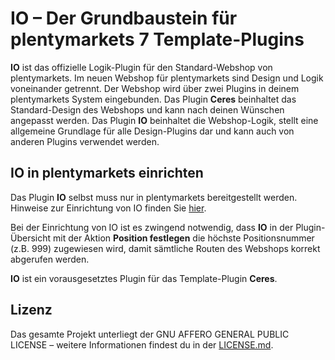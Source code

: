 # IO – Der Grundbaustein für plentymarkets 7 Template-Plugins

**IO** ist das offizielle Logik-Plugin für den Standard-Webshop von plentymarkets. Im neuen Webshop für plentymarkets sind Design und Logik voneinander getrennt. Der Webshop wird über zwei Plugins in deinem plentymarkets System eingebunden. Das Plugin **Ceres** beinhaltet das Standard-Design des Webshops und kann nach deinen Wünschen angepasst werden. Das Plugin **IO** beinhaltet die Webshop-Logik, stellt eine allgemeine Grundlage für alle Design-Plugins dar und kann auch von anderen Plugins verwendet werden.

## IO in plentymarkets einrichten

Das Plugin **IO** selbst muss nur in plentymarkets bereitgestellt werden. Hinweise zur Einrichtung von IO finden Sie [hier](https://knowledge.plentymarkets.com/omni-channel/online-shop/ceres-einrichten#10).

<div class="alert alert-warning" role="alert">
  Bei der Einrichtung von IO ist es zwingend notwendig, dass <b>IO</b> in der Plugin-Übersicht mit der Aktion <b>Position festlegen</b> die höchste Positionsnummer (z.B. 999) zugewiesen wird, damit sämtliche Routen des Webshops korrekt abgerufen werden.
</div>

**IO** ist ein vorausgesetztes Plugin für das Template-Plugin **Ceres**.

## Lizenz

Das gesamte Projekt unterliegt der GNU AFFERO GENERAL PUBLIC LICENSE – weitere Informationen findest du in der [LICENSE.md](https://github.com/plentymarkets/plugin-io/blob/stable/LICENSE.md).
